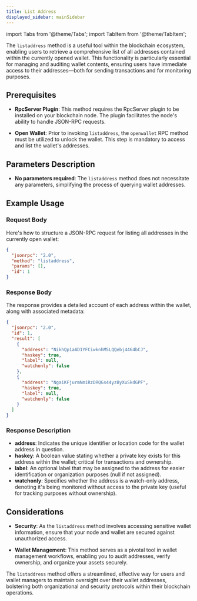 ```yaml
---
title: List Address
displayed_sidebar: mainSidebar
---
```


import Tabs from '@theme/Tabs';
import TabItem from '@theme/TabItem';









The `listaddress` method is a useful tool within the blockchain ecosystem, enabling users to retrieve a comprehensive list of all addresses contained within the currently opened wallet. This functionality is particularly essential for managing and auditing wallet contents, ensuring users have immediate access to their addresses—both for sending transactions and for monitoring purposes.

## Prerequisites

- **RpcServer Plugin**: This method requires the RpcServer plugin to be installed on your blockchain node. The plugin facilitates the node's ability to handle JSON-RPC requests.
  
- **Open Wallet**: Prior to invoking `listaddress`, the `openwallet` RPC method must be utilized to unlock the wallet. This step is mandatory to access and list the wallet's addresses.

## Parameters Description

- **No parameters required**: The `listaddress` method does not necessitate any parameters, simplifying the process of querying wallet addresses.

## Example Usage

### Request Body

Here's how to structure a JSON-RPC request for listing all addresses in the currently open wallet:

```json
{
  "jsonrpc": "2.0",
  "method": "listaddress",
  "params": [],
  "id": 1
}
```

### Response Body

The response provides a detailed account of each address within the wallet, along with associated metadata:

```json
{
  "jsonrpc": "2.0",
  "id": 1,
  "result": [
    {
      "address": "NikhQp1aAD1YFCiwknhM5LQQebj4464bCJ",
      "haskey": true,
      "label": null,
      "watchonly": false
    },
    {
      "address": "NgaiKFjurmNmiRzDRQGs44yzByXuSkdGPF",
      "haskey": true,
      "label": null,
      "watchonly": false
    }
  ]
}
```

### Response Description

- **address**: Indicates the unique identifier or location code for the wallet address in question.
- **haskey**: A boolean value stating whether a private key exists for this address within the wallet; critical for transactions and ownership.
- **label**: An optional label that may be assigned to the address for easier identification or organization purposes (null if not assigned).
- **watchonly**: Specifies whether the address is a watch-only address, denoting it's being monitored without access to the private key (useful for tracking purposes without ownership).

## Considerations

- **Security**: As the `listaddress` method involves accessing sensitive wallet information, ensure that your node and wallet are secured against unauthorized access.
  
- **Wallet Management**: This method serves as a pivotal tool in wallet management workflows, enabling you to audit addresses, verify ownership, and organize your assets securely.

The `listaddress` method offers a streamlined, effective way for users and wallet managers to maintain oversight over their wallet addresses, bolstering both organizational and security protocols within their blockchain operations.







<br/>